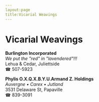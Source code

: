 ```yaml
---
layout:page
title:Vicarial Weavings
---
```

# Vicarial Weavings

**Burlington Incorporated**  
_We put the "red" in "lavendered"!!!_  
Lehua & Cedar, Juliettside  
☎ 507-5923



**Phylis O.X.Q.X.B.Y.U.Armand Z. Holdings**  
_Auvergne • Carex • Jutland_  
3531 Delaware St, Papaville  
☎ 839-3091



